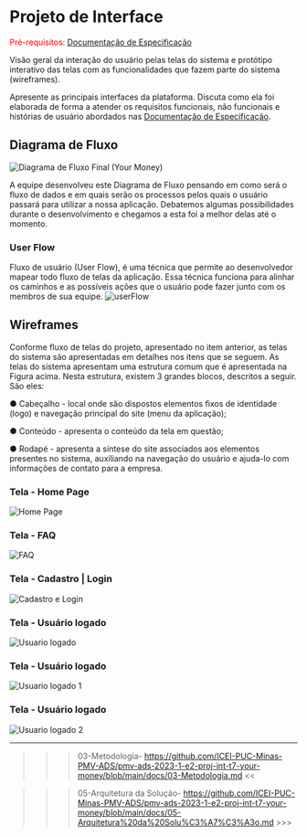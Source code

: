 
# Projeto de Interface

<span style="color:red">Pré-requisitos: <a href="02-Especificação do Projeto.md"> Documentação de Especificação</a></span>

Visão geral da interação do usuário pelas telas do sistema e protótipo interativo das telas com as funcionalidades que fazem parte do sistema (wireframes).

 Apresente as principais interfaces da plataforma. Discuta como ela foi elaborada de forma a atender os requisitos funcionais, não funcionais e histórias de usuário abordados nas <a href="02-Especificação do Projeto.md"> Documentação de Especificação</a>.

## Diagrama de Fluxo

![Diagrama de Fluxo Final (Your Money)](https://user-images.githubusercontent.com/112659128/230257348-7db30de0-8d13-4df1-b141-2b1886eff300.jpeg)


A equipe desenvolveu este Diagrama de Fluxo pensando em como será o fluxo de dados e em quais serão os processos pelos quais o usuário passará para utilizar a nossa aplicação. Debatemos algumas possibilidades durante o desenvolvimento e chegamos a esta foi a melhor delas até o momento.

### User Flow
Fluxo de usuário (User Flow), é uma técnica que permite ao desenvolvedor mapear todo fluxo de telas da aplicação. Essa técnica funciona para alinhar os caminhos e as possíveis ações que o usuário pode fazer junto com os membros de sua equipe.
![userFlow](img/UserFlow.png)


## Wireframes

Conforme fluxo de telas do projeto, apresentado no item anterior, as telas do sistema são apresentadas em detalhes nos itens que se seguem. As telas do sistema apresentam uma estrutura comum que é apresentada na Figura acima. Nesta estrutura, existem 3 grandes blocos, descritos a seguir. São eles:

● Cabeçalho - local onde são dispostos elementos fixos de identidade (logo) e navegação principal do site (menu da aplicação);

● Conteúdo - apresenta o conteúdo da tela em questão;

● Rodapé - apresenta a síntese do site associados aos elementos presentes no sistema, auxiliando na navegação do usuário e ajuda-lo com informações de contato para a empresa.

### Tela - Home Page
![Home Page](img/Wireframe-YourMoney(0).png)

### Tela - FAQ
![FAQ](img/Wireframe-YourMoney(1).png)

### Tela - Cadastro | Login
![Cadastro e Login](img/Wireframe-YourMoney(2).png)

### Tela - Usuário logado
![Usuario logado](img/Wireframe-YourMoney(3).png)

### Tela - Usuário logado
![Usuario logado 1](img/Wireframe-YourMoney(4).png)

### Tela - Usuário logado
![Usuario logado 2](img/Wireframe-YourMoney(5).png)

-----------------------------------------------------------------------------------------------------------------------------------------------------------------------


>>> 03-Metodologia- https://github.com/ICEI-PUC-Minas-PMV-ADS/pmv-ads-2023-1-e2-proj-int-t7-your-money/blob/main/docs/03-Metodologia.md <<

>>> 05-Arquitetura da Solução- https://github.com/ICEI-PUC-Minas-PMV-ADS/pmv-ads-2023-1-e2-proj-int-t7-your-money/blob/main/docs/05-Arquitetura%20da%20Solu%C3%A7%C3%A3o.md >>>







